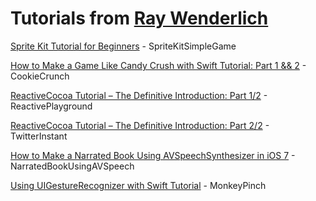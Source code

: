 # Tutorials from [Ray Wenderlich](http://www.raywenderlich.com)

[Sprite Kit Tutorial for Beginners](http://www.raywenderlich.com/42699/spritekit-tutorial-for-beginners) - SpriteKitSimpleGame

[How to Make a Game Like Candy Crush with Swift Tutorial: Part 1 && 2](http://www.raywenderlich.com/75270/make-game-like-candy-crush-with-swift-tutorial-part-1) - CookieCrunch

[ReactiveCocoa Tutorial – The Definitive Introduction: Part 1/2](http://www.raywenderlich.com/62699/reactivecocoa-tutorial-pt1) - ReactivePlayground

[ReactiveCocoa Tutorial – The Definitive Introduction: Part 2/2](http://www.raywenderlich.com/62699/reactivecocoa-tutorial-pt2) - TwitterInstant

[How to Make a Narrated Book Using AVSpeechSynthesizer in iOS 7](http://www.raywenderlich.com/64623/make-narrated-book-using-avspeechsynthesizer-ios-7) - NarratedBookUsingAVSpeech

[Using UIGestureRecognizer with Swift Tutorial](http://www.raywenderlich.com/76020/using-uigesturerecognizer-with-swift-tutorial) - MonkeyPinch
